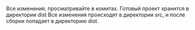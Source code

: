 Все изменения, просматривайте в комитах.
Готовый проект хранится в директории dist
Все изменения происходят в директории src, и после сборки
попадает в директорию dist.